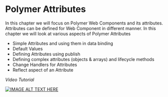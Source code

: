 # Polymer Attributes

In this chapter we will focus on Polymer Web Components and its attributes.
Attributes can be defined for Web Component in different manner. In this chapter we will look at various aspects of Polymer Attributes

* Simple Attributes and using them in data binding
* Default Values
* Defining Attributes using publish
* Defining complex attributes (objects & arrays) and lifecycle methods
* Change Handlers for Attributes
* Reflect aspect of an Attribute

*Video Tutorial*

[![IMAGE ALT TEXT HERE](http://img.youtube.com/vi/0ovQZdTw4a8/0.jpg)](http://www.youtube.com/watch?v=0ovQZdTw4a8)

